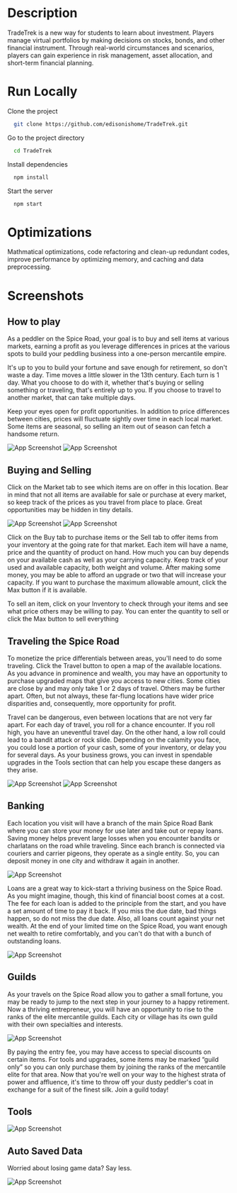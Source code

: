 # Description

TradeTrek is a new way for students to learn about investment. Players manage virtual portfolios by making decisions on stocks, bonds, and other financial instrument. Through real-world circumstances and scenarios, players can gain experience in risk management, asset allocation, and short-term financial planning.

# Run Locally

Clone the project

```bash
  git clone https://github.com/edisonishome/TradeTrek.git
```

Go to the project directory

```bash
  cd TradeTrek
```

Install dependencies

```bash
  npm install
```

Start the server

```bash
  npm start
```

# Optimizations

Mathmatical optimizations, code refactoring and clean-up redundant codes, improve performance by optimizing memory, and caching and data preprocessing.

# Screenshots

## How to play

As a peddler on the Spice Road, your goal is to buy and sell items at various markets, earning a profit as you leverage differences in prices at the various spots to build your peddling business into a one-person mercantile empire.

It's up to you to build your fortune and save enough for retirement, so don't waste a day. Time moves a little slower in the 13th century. Each turn is 1 day. What you choose to do with it, whether that's buying or selling something or traveling, that's entirely up to you. If you choose to travel to another market, that can take multiple days.

Keep your eyes open for profit opportunities. In addition to price differences between cities, prices will fluctuate sightly over time in each local market. Some items are seasonal, so selling an item out of season can fetch a handsome return.

![App Screenshot](./src/img/scrshot/main.png)
![App Screenshot](./src/img/scrshot/htp.png)

## Buying and Selling

Click on the Market tab to see which items are on offer in this location. Bear in mind that not all items are available for sale or purchase at every market, so keep track of the prices as you travel from place to place. Great opportunities may be hidden in tiny details.

![App Screenshot](./src/img/scrshot/m-buy.png)
![App Screenshot](./src/img/scrshot/m-sell.png)

Click on the Buy tab to purchase items or the Sell tab to offer items from your inventory at the going rate for that market. Each item will have a name, price and the quantity of product on hand. How much you can buy depends on your available cash as well as your carrying capacity. Keep track of your used and available capacity, both weight and volume. After making some money, you may be able to afford an upgrade or two that will increase your capacity. If you want to purchase the maximum allowable amount, click the Max button if it is available.

To sell an item, click on your Inventory to check through your items and see what price others may be willing to pay. You can enter the quantity to sell or click the Max button to sell everything

## Traveling the Spice Road

To monetize the price differentials between areas, you'll need to do some traveling. Click the Travel button to open a map of the available locations. As you advance in prominence and wealth, you may have an opportunity to purchase upgraded maps that give you access to new cities. Some cities are close by and may only take 1 or 2 days of travel. Others may be further apart. Often, but not always, these far-flung locations have wider price disparities and, consequently, more opportunity for profit.

Travel can be dangerous, even between locations that are not very far apart. For each day of travel, you roll for a chance encounter. If you roll high, you have an uneventful travel day. On the other hand, a low roll could lead to a bandit attack or rock slide. Depending on the calamity you face, you could lose a portion of your cash, some of your inventory, or delay you for several days. As your business grows, you can invest in spendable upgrades in the Tools section that can help you escape these dangers as they arise.

![App Screenshot](./src/img/scrshot/map.png)
![App Screenshot](./src/img/scrshot/travelling.png)

## Banking

Each location you visit will have a branch of the main Spice Road Bank where you can store your money for use later and take out or repay loans. Saving money helps prevent large losses when you encounter bandits or charlatans on the road while traveling. Since each branch is connected via couriers and carrier pigeons, they operate as a single entity. So, you can deposit money in one city and withdraw it again in another.

![App Screenshot](./src/img/scrshot/bank-1.png)

Loans are a great way to kick-start a thriving business on the Spice Road. As you might imagine, though, this kind of financial boost comes at a cost. The fee for each loan is added to the principle from the start, and you have a set amount of time to pay it back. If you miss the due date, bad things happen, so do not miss the due date. Also, all loans count against your net wealth. At the end of your limited time on the Spice Road, you want enough net wealth to retire comfortably, and you can't do that with a bunch of outstanding loans.

![App Screenshot](./src/img/scrshot/bank-2.png)

## Guilds

As your travels on the Spice Road allow you to gather a small fortune, you may be ready to jump to the next step in your journey to a happy retirement. Now a thriving entrepreneur, you will have an opportunity to rise to the ranks of the elite mercantile guilds. Each city or village has its own guild with their own specialties and interests.

![App Screenshot](./src/img/scrshot/guild.png)

By paying the entry fee, you may have access to special discounts on certain items. For tools and upgrades, some items may be marked “guild only” so you can only purchase them by joining the ranks of the mercantile elite for that area. Now that you're well on your way to the highest strata of power and affluence, it's time to throw off your dusty peddler's coat in exchange for a suit of the finest silk. Join a guild today!

## Tools

![App Screenshot](./src/img/scrshot/tools.png)

## Auto Saved Data

Worried about losing game data? Say less.

![App Screenshot](./src/img/scrshot/saved_games.png)
